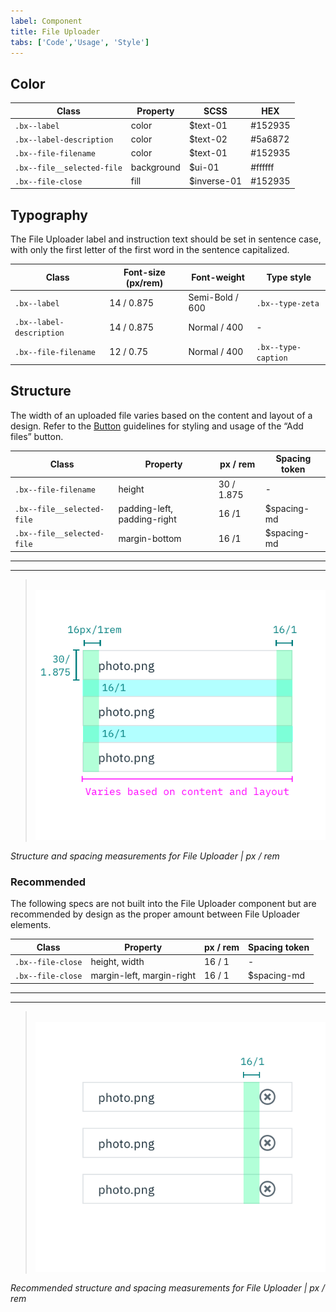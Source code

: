 ```yaml
---
label: Component
title: File Uploader
tabs: ['Code','Usage', 'Style']
---
```


## Color

| Class                        | Property   |SCSS        | HEX     |
|------------------------------|------------|------------|---------|
| `.bx--label`                 | color      | $text-01   | #152935 |
| `.bx--label-description`     | color      | $text-02   | #5a6872 |
| `.bx--file-filename`         | color      | $text-01   | #152935 |
| `.bx--file__selected-file`   | background | $ui-01     | #ffffff |
| `.bx--file-close`            | fill       | $inverse-01| #152935 |


## Typography

The File Uploader label and instruction text should be set in sentence case, with only the first letter of the first word in the sentence capitalized.

| Class                  | Font-size (px/rem) | Font-weight     | Type style         |
|------------------------|--------------------|-----------------|--------------------|
|`.bx--label`            | 14 / 0.875         | Semi-Bold / 600 | `.bx--type-zeta`   |
|`.bx--label-description`| 14 / 0.875         | Normal / 400    | -                  |
|`.bx--file-filename`    | 12 / 0.75          | Normal / 400    |`.bx--type-caption` |

## Structure

The width of an uploaded file varies based on the content and layout of a design. Refer to the [Button](/components/button) guidelines for styling and usage of the “Add files” button.

| Class                      | Property                    | px / rem   | Spacing token |
|----------------------------|-----------------------------|------------|---------------|
| `.bx--file-filename`       | height                      | 30 / 1.875 | - |
| `.bx--file__selected-file` | padding-left, padding-right | 16 /1      | $spacing-md   |
| `.bx--file__selected-file` | margin-bottom               | 16 /1      | $spacing-md   |

---
***
> 
![Structure and spacing measurements for File Uploader](images/file-uploader-style-1.png)

_Structure and spacing measurements for File Uploader | px / rem_

### Recommended

The following specs are not built into the File Uploader component but are recommended by design as the proper amount between File Uploader elements.

| Class                  | Property                  | px / rem  | Spacing token |
|------------------------|---------------------------|-----------|---------------|
| `.bx--file-close`      | height, width             | 16 / 1    | - |
| `.bx--file-close`      | margin-left, margin-right | 16 / 1    | $spacing-md   |


---
***
> 
![Structure and spacing measurements for File Uploader](images/file-uploader-style-2.png)

_Recommended structure and spacing measurements for File Uploader | px / rem_
